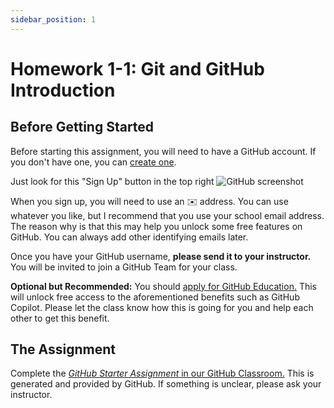 ```yaml
---
sidebar_position: 1
---
```


# Homework 1-1: Git and GitHub Introduction

## Before Getting Started

Before starting this assignment, you will need to have a GitHub account. If you don't have one, you can [create one](https://github.com/).

Just look for this "Sign Up" button in the top right ![GitHub screenshot](/img/sign-up.png)

When you sign up, you will need to use an ✉️ address. You can use whatever you like, but I recommend that you use your school email address. The reason why is that this may help you unlock some free features on GitHub. You can always add other identifying emails later.

Once you have your GitHub username, **please send it to your instructor.** You will be invited to join a GitHub Team for your class.

**Optional but Recommended:** You should [apply for GitHub Education.](https://docs.github.com/en/education/explore-the-benefits-of-teaching-and-learning-with-github-education/github-education-for-students/apply-to-github-education-as-a-student#applying-to-github-education) This will unlock free access to the aforementioned benefits such as GitHub Copilot. Please let the class know how this is going for you and help each other to get this benefit.

## The Assignment

Complete the [_GitHub Starter Assignment_ in our GitHub Classroom.](https://classroom.github.com/a/IbW_yY3i) This is generated and provided by GitHub. If something is unclear, please ask your instructor.
